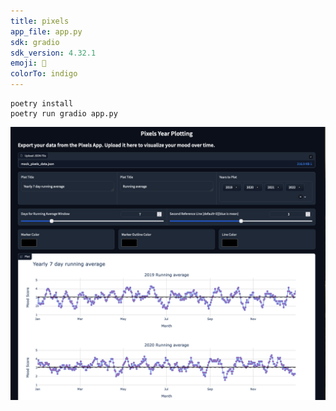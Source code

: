 ```yaml
---
title: pixels
app_file: app.py
sdk: gradio
sdk_version: 4.32.1
emoji: 🐢
colorTo: indigo
---
```

```
poetry install
poetry run gradio app.py

```
![Screenshot of the App](./screenshot.png)